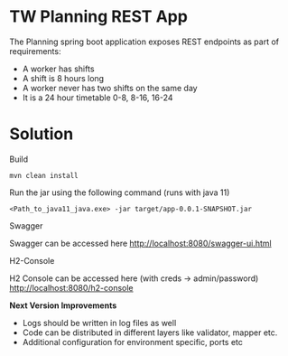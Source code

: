 # TW Planning REST App

The Planning spring boot application exposes REST endpoints as part of requirements:
- A worker has shifts
- A shift is 8 hours long
- A worker never has two shifts on the same day
- It is a 24 hour timetable 0-8, 8-16, 16-24

# Solution
Build

`mvn clean install`

Run the jar using the following command (runs with java 11)

`<Path_to_java11_java.exe> -jar target/app-0.0.1-SNAPSHOT.jar`

Swagger

Swagger can be accessed here <http://localhost:8080/swagger-ui.html>

H2-Console

H2 Console can be accessed here (with creds -> admin/password) <http://localhost:8080/h2-console>

**Next Version Improvements**
- Logs should be written in log files as well
- Code can be distributed in different layers like validator, mapper etc.
- Additional configuration for environment specific, ports etc
